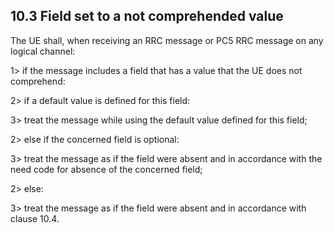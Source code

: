 ## 10.3 Field set to a not comprehended value

The UE shall, when receiving an RRC message or PC5 RRC message on any
logical channel:

1\> if the message includes a field that has a value that the UE does
not comprehend:

2\> if a default value is defined for this field:

3\> treat the message while using the default value defined for this
field;

2\> else if the concerned field is optional:

3\> treat the message as if the field were absent and in accordance with
the need code for absence of the concerned field;

2\> else:

3\> treat the message as if the field were absent and in accordance with
clause 10.4.